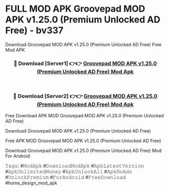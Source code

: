 # FULL MOD APK Groovepad MOD APK v1.25.0 (Premium Unlocked AD Free) - bv337
Download Groovepad MOD APK v1.25.0 (Premium Unlocked AD Free) Free Mod APK

<div align="center">
<h3>🔴 Download [Server1] 👉👉 <a href="https://apk-comot.site?title=Groovepad_MOD_APK_v1.25.0_(Premium_Unlocked_AD_Free)">Groovepad MOD APK v1.25.0 (Premium Unlocked AD Free) Mod Apk</a></h3><br>

<h3>🔴 Download [Server2] 👉👉 <a href="https://apk-comot.site?title=Groovepad_MOD_APK_v1.25.0_(Premium_Unlocked_AD_Free)">Groovepad MOD APK v1.25.0 (Premium Unlocked AD Free) Mod Apk</a></h3>
</div>


Free Download APK MOD Groovepad MOD APK v1.25.0 (Premium Unlocked AD Free)

Download Groovepad MOD APK v1.25.0 (Premium Unlocked AD Free) 

Free APK MOD Groovepad MOD APK v1.25.0 (Premium Unlocked AD Free) 

Download Groovepad MOD APK v1.25.0 (Premium Unlocked AD Free) Mod For Android

𝚃𝚊𝚐𝚜: #𝙼𝚘𝚍𝙰𝚙𝚔 #𝙳𝚘𝚠𝚗𝚕𝚘𝚊𝚍𝙼𝚘𝚍𝙰𝚙𝚔 #𝙰𝚙𝚔𝙻𝚊𝚝𝚎𝚜𝚝𝚅𝚎𝚛𝚜𝚒𝚘𝚗 #𝙰𝚙𝚔𝚄𝚗𝚕𝚒𝚖𝚒𝚝𝚎𝚍𝙼𝚘𝚗𝚎𝚢 #𝙰𝚙𝚔𝚄𝚗𝚕𝚘𝚌𝚔𝙰𝚕𝚕 #𝙰𝚙𝚔𝙽𝚘𝙰𝚍𝚜 #𝚄𝚗𝚕𝚘𝚌𝚔𝙿𝚛𝚎𝚖𝚒𝚞𝚖 #𝙵𝚘𝚛𝙰𝚗𝚍𝚛𝚘𝚒𝚍 #𝙵𝚛𝚎𝚎𝙳𝚘𝚠𝚗𝚕𝚘𝚊𝚍 #home_design_mod_apk